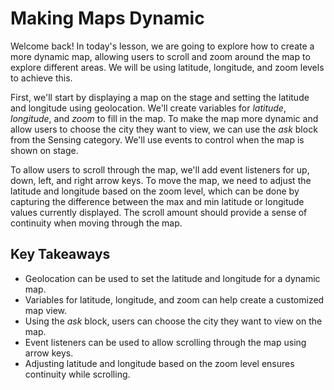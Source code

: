 # Making Maps Dynamic

Welcome back! In today's lesson, we are going to explore how to create a more dynamic map, allowing users to scroll and zoom around the map to explore different areas. We will be using latitude, longitude, and zoom levels to achieve this.

First, we'll start by displaying a map on the stage and setting the latitude and longitude using geolocation. We'll create variables for _latitude_, _longitude_, and _zoom_ to fill in the map. To make the map more dynamic and allow users to choose the city they want to view, we can use the _ask_ block from the Sensing category. We'll use events to control when the map is shown on stage.

To allow users to scroll through the map, we'll add event listeners for up, down, left, and right arrow keys. To move the map, we need to adjust the latitude and longitude based on the zoom level, which can be done by capturing the difference between the max and min latitude or longitude values currently displayed. The scroll amount should provide a sense of continuity when moving through the map.

## Key Takeaways

- Geolocation can be used to set the latitude and longitude for a dynamic map.
- Variables for latitude, longitude, and zoom can help create a customized map view.
- Using the _ask_ block, users can choose the city they want to view on the map.
- Event listeners can be used to allow scrolling through the map using arrow keys.
- Adjusting latitude and longitude based on the zoom level ensures continuity while scrolling.
